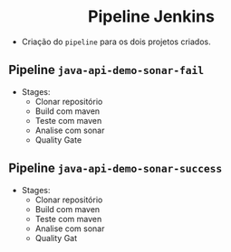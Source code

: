<h1 align="center">Pipeline Jenkins</h1>

- Criação do `pipeline` para os dois projetos criados.

## Pipeline `java-api-demo-sonar-fail`

- Stages:
    - Clonar repositório
    - Build com maven
    - Teste com maven
    - Analise com sonar
    - Quality Gate
    
## Pipeline `java-api-demo-sonar-success`

- Stages:
    - Clonar repositório
    - Build com maven
    - Teste com maven
    - Analise com sonar
    - Quality Gat